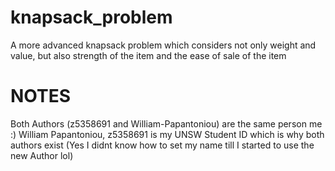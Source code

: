 # knapsack_problem
A more advanced knapsack problem which considers not only weight and value, but also strength of the item and the ease of sale of the item

# NOTES
Both Authors (z5358691 and William-Papantoniou) are the same person me :) William Papantoniou, z5358691 is my UNSW Student ID which is why both authors exist (Yes I didnt know how to set my name till I started to use the new Author lol)
